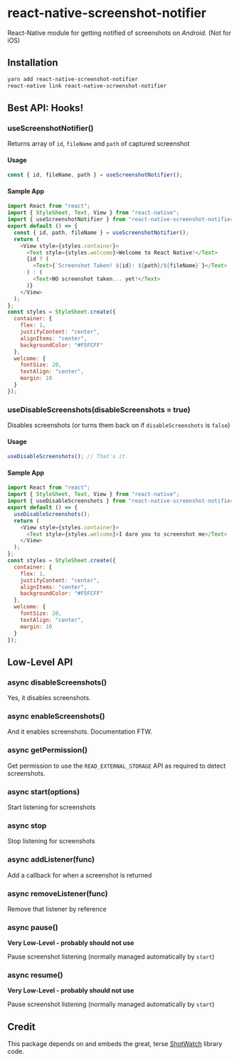 # react-native-screenshot-notifier

React-Native module for getting notified of screenshots on _Android_. (Not for iOS)

## Installation

```bash
yarn add react-native-screenshot-notifier
react-native link react-native-screenshot-notifier
```

## Best API: Hooks!

### useScreenshotNotifier()

Returns array of `id`, `fileName` and `path` of captured screenshot

#### Usage

```js
const { id, fileName, path } = useScreenshotNotifier();
```

#### Sample App

```js
import React from "react";
import { StyleSheet, Text, View } from "react-native";
import { useScreenshotNotifier } from "react-native-screenshot-notifier";
export default () => {
  const { id, path, fileName } = useScreenshotNotifier();
  return (
    <View style={styles.container}>
      <Text style={styles.welcome}>Welcome to React Native!</Text>
      {id ? (
        <Text>{`Screenshot Taken! ${id}: ${path}/${fileName}`}</Text>
      ) : (
        <Text>NO screenshot taken... yet!</Text>
      )}
    </View>
  );
};
const styles = StyleSheet.create({
  container: {
    flex: 1,
    justifyContent: "center",
    alignItems: "center",
    backgroundColor: "#F5FCFF"
  },
  welcome: {
    fontSize: 20,
    textAlign: "center",
    margin: 10
  }
});
```

### useDisableScreenshots(disableScreenshots = true)

Disables screenshots (or turns them back on if `disableScreenshots` is `false`)

#### Usage

```js
useDisableScreenshots(); // That's it.
```

#### Sample App

```js
import React from "react";
import { StyleSheet, Text, View } from "react-native";
import { useDisableScreenshots } from "react-native-screenshot-notifier";
export default () => {
  useDisableScreenshots();
  return (
    <View style={styles.container}>
      <Text style={styles.welcome}>I dare you to screenshot me</Text>
    </View>
  );
};
const styles = StyleSheet.create({
  container: {
    flex: 1,
    justifyContent: "center",
    alignItems: "center",
    backgroundColor: "#F5FCFF"
  },
  welcome: {
    fontSize: 20,
    textAlign: "center",
    margin: 10
  }
});
```

## Low-Level API

### async disableScreenshots()

Yes, it disables screenshots.

### async enableScreenshots()

And it enables screenshots. Documentation FTW.

### async getPermission()

Get permission to use the `READ_EXTERNAL_STORAGE` API as required to detect screenshots.

### async start(options)

Start listening for screenshots

### async stop

Stop listening for screenshots

### async addListener(func)

Add a callback for when a screenshot is returned

### async removeListener(func)

Remove that listener by reference

### async pause()

**Very Low-Level - probably should not use**

Pause screenshot listening (normally managed automatically by `start`)

### async resume()

**Very Low-Level - probably should not use**

Pause screenshot listening (normally managed automatically by `start`)

## Credit

This package depends on and embeds the great, terse [ShotWatch](https://github.com/abangfadli/shotwatch) library code.
